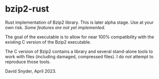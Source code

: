 # bzip2-rust
Rust implementation of Bzip2 library. This is later alpha stage. Use at your own risk. *Some features are not yet implemented.*

The goal of the executable is to allow for near 100% compatibility with the existing C version of the Bzip2 executable.

The C version of Bzip2 contains a library and several stand-alone tools to work with files (including damaged, compressed files). I do *not* attempt to reproduce those tools.

David Snyder, April 2023.
